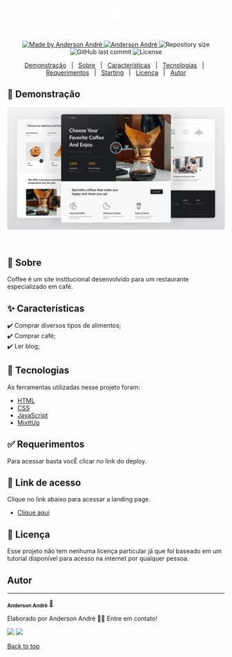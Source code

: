 <div align="center" id="top"> 
  <img src="./assets/img/logo.png" alt="Logo" />

&#xa0;

  <!-- <a href="https://podcastrnext.netlify.app">Demo</a> -->
</div>

<!-- <h1 align="center">Podcastr</h1> -->
<p align="center">

  <a href="https://github.com/Anderson-Andre-P/coffee-website">
    <img alt="Made by Anderson André" src="https://img.shields.io/badge/-Github-5659EB?style=for-the-badge&logo=Github&logoColor=white&link=https://github.com/Anderson-Andre-P" />
  </a>

  <a href="https://www.linkedin.com/in/anderson-andre-pereira/">
      <img alt="Anderson André" src="https://img.shields.io/badge/-Anderson%20André-5965e0?style=for-the-badge&logo=Linkedin&logoColor=white" />
   </a>

  <img alt="Repository size" src="https://img.shields.io/github/repo-size/Anderson-Andre-P/coffee-website?style=for-the-badge&label=Repo%20Size:&labelColor=5965e0&color=5965e0">
  
  </br>
  
  <!-- <img src="https://img.shields.io/badge/coffee-website-21.02.22-5965e0?style=for-the-badge&labelColor=5965e0"> -->

  <img alt="GitHub last commit" src="https://img.shields.io/github/last-commit/Anderson-Andre-P/podcastr?style=for-the-badge&label=last%20commit:&labelColor=5965e0&color=5965e0">
  <img alt="License" src="https://img.shields.io/badge/license-MIT-5965e0?style=for-the-badge&labelColor=5965e0&color=5965e0">
  <br />

</p>

<p align="center">
  <a href="#link-Demonstração">Demonstração</a> &#xa0; | &#xa0; 
  <a href="#dart-Sobre">Sobre</a> &#xa0; | &#xa0; 
  <a href="#sparkles-Características">Características</a> &#xa0; | &#xa0;
  <a href="#rocket-Tecnologias">Tecnologias</a> &#xa0; | &#xa0;
  <a href="#white_check_mark-Requerimentos">Requerimentos</a> &#xa0; | &#xa0;
  <a href="#checkered_flag-starting">Starting</a> &#xa0; | &#xa0;
  <a href="#memo-Licença">Licença</a> &#xa0; | &#xa0;
  <a href="https://github.com/{{anderson-andre-p}}" target="_blank">Autor</a>
</p>

## :link: Demonstração

![Demo](/preview.png)

<br>

## :dart: Sobre

Coffee é um site institucional desenvolvido para um restaurante especializado em café.

## :sparkles: Características

:heavy_check_mark: Comprar diversos tipos de alimentos;\
:heavy_check_mark: Comprar café;\
:heavy_check_mark: Ler blog;

## :rocket: Tecnologias

As ferramentas utilizadas nesse projeto foram:

- [HTML](https://developer.mozilla.org/pt-BR/docs/Web/HTML)
- [CSS](https://developer.mozilla.org/pt-BR/docs/Web/CSS/)
- [JavaScript](https://developer.mozilla.org/pt-BR/docs/Web/JavaScript/)
- [MixItUp](https://www.kunkalabs.com/mixitup/)

## :white_check_mark: Requerimentos

Para acessar basta vocÊ clicar no link do deploy.

## :checkered_flag: Link de acesso

Clique no link abaixo para acessar a landing page.

- [Clique aqui](https://anderson-andre-p.github.io/coffee-website/)

## :memo: Licença

Esse projeto não tem nenhuma licença particular já que foi baseado em um tutorial disponível para acesso na internet por qualquer pessoa.

## Autor

---

<a href="https://www.linkedin.com/in/anderson-andre-pereira/">
 <sub><b>Anderson André</b></sub></a> <a href="https://www.linkedin.com/in/anderson-andre-pereira/" title="LinkedIn">🚀</a>

Elaborado por Anderson André 👋🏽 Entre em contato!

 <div> 
  <a href = "mailto:andreandersoncaue.e@gmail.com"><img src="https://img.shields.io/badge/-Gmail-%23333?style=for-the-badge&logo=gmail&logoColor=white" target="_blank"></a>
  <a href="https://www.linkedin.com/in/anderson-andre-pereira/" target="_blank"><img src="https://img.shields.io/badge/-LinkedIn-%230077B5?style=for-the-badge&logo=linkedin&logoColor=white" target="_blank"></a> 
</div>

<a href="#top">Back to top</a>
